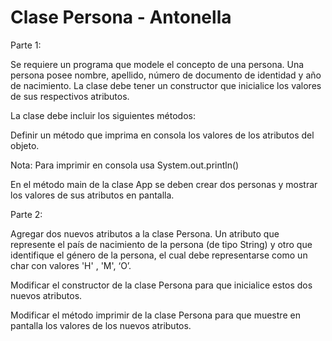 # Clase Persona - Antonella

Parte 1:

Se requiere un programa que modele el concepto de una persona. Una persona posee nombre, apellido, número de documento de identidad y año de nacimiento. La clase debe tener un constructor que inicialice los valores de sus respectivos atributos.


La clase debe incluir los siguientes métodos:

Definir un método que imprima en consola los valores de los atributos del objeto.

Nota: Para imprimir en consola usa System.out.println()

En el método main de la clase App se deben crear dos personas y mostrar los valores de sus atributos en pantalla.

Parte 2:

Agregar dos nuevos atributos a la clase Persona. 
Un atributo que represente el país de nacimiento de la persona (de tipo String) y otro que identifique el género de la persona, el cual debe representarse como un char con valores 'H' , 'M', ‘O’.

Modificar el constructor de la clase Persona para que inicialice estos dos nuevos atributos.

Modificar el método imprimir de la clase Persona para que muestre en pantalla los valores de los nuevos atributos.
